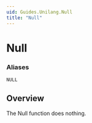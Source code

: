 ```yaml
---
uid: Guides.Unilang.Null
title: "Null"
---
```


# Null
### Aliases
`NULL`

## Overview
The Null function does nothing.